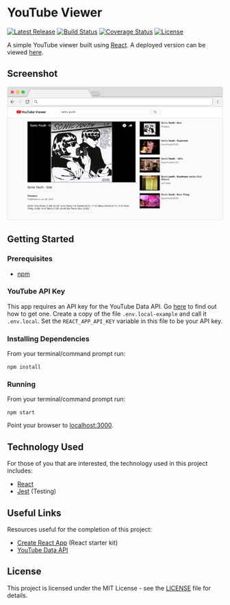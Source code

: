 # YouTube Viewer

[![Latest Release](https://img.shields.io/github/release/vanillaSlice/YouTubeViewer.svg)](https://github.com/vanillaSlice/YouTubeViewer/releases/latest)
[![Build Status](https://img.shields.io/travis/vanillaSlice/YouTubeViewer/master.svg)](https://travis-ci.org/vanillaSlice/YouTubeViewer)
[![Coverage Status](https://img.shields.io/coveralls/github/vanillaSlice/YouTubeViewer/master.svg)](https://coveralls.io/github/vanillaSlice/YouTubeViewer?branch=master)
[![License](https://img.shields.io/github/license/vanillaSlice/YouTubeViewer.svg)](LICENSE)

A simple YouTube viewer built using [React](https://reactjs.org/).
A deployed version can be viewed [here](https://youtubeviewer.mikelowe.xyz/).

## Screenshot

![Screenshot](/images/screenshot-1.png)

## Getting Started

### Prerequisites

* [npm](https://www.npmjs.com/)

### YouTube API Key

This app requires an API key for the YouTube Data API. Go
[here](https://developers.google.com/youtube/v3/getting-started) to find out how to get one.
Create a copy of the file `.env.local-example` and call it `.env.local`.
Set the `REACT_APP_API_KEY` variable in this file to be your API key.

### Installing Dependencies

From your terminal/command prompt run:

```
npm install
```

### Running

From your terminal/command prompt run:

```
npm start
```

Point your browser to [localhost:3000](http://localhost:3000).

## Technology Used

For those of you that are interested, the technology used in this project includes:

* [React](https://reactjs.org/)
* [Jest](https://jestjs.io/) (Testing)

## Useful Links

Resources useful for the completion of this project:

* [Create React App](https://github.com/facebook/create-react-app) (React starter kit)
* [YouTube Data API](https://developers.google.com/youtube/v3/getting-started)

## License

This project is licensed under the MIT License - see the [LICENSE](LICENSE) file for details.
